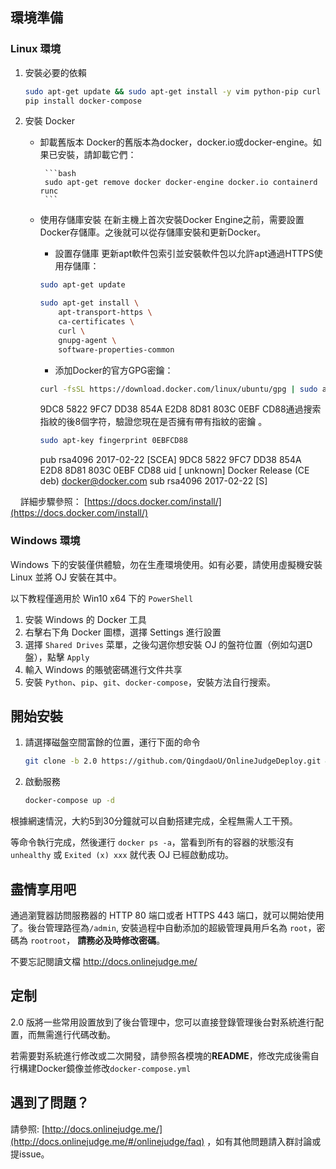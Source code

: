 ## 環境準備

### Linux 環境

1. 安裝必要的依賴

    ```bash
    sudo apt-get update && sudo apt-get install -y vim python-pip curl git
    pip install docker-compose
    ```
    
2. 安裝 Docker

    - 卸載舊版本
        Docker的舊版本為docker，docker.io或docker-engine。如果已安裝，請卸載它們：
        
           ```bash
           sudo apt-get remove docker docker-engine docker.io containerd runc
           ```
           
    - 使用存儲庫安裝
        在新主機上首次安裝Docker Engine之前，需要設置Docker存儲庫。之後就可以從存儲庫安裝和更新Docker。

        - 設置存儲庫
        更新apt軟件包索引並安裝軟件包以允許apt通過HTTPS使用存儲庫：
        
        ```bash
        sudo apt-get update
        ```
        
        ```bash
        sudo apt-get install \
            apt-transport-https \
            ca-certificates \
            curl \
            gnupg-agent \
            software-properties-common
        ```
        
        - 添加Docker的官方GPG密鑰：
        
        ```bash
        curl -fsSL https://download.docker.com/linux/ubuntu/gpg | sudo apt-key add -
        ```

        9DC8 5822 9FC7 DD38 854A  E2D8 8D81 803C 0EBF CD88通過搜索指紋的後8個字符，驗證您現在是否擁有帶有指紋的密鑰 。
        
        ```bash
        sudo apt-key fingerprint 0EBFCD88
        ```

        pub   rsa4096 2017-02-22 [SCEA]
              9DC8 5822 9FC7 DD38 854A  E2D8 8D81 803C 0EBF CD88
        uid           [ unknown] Docker Release (CE deb) <docker@docker.com>
        sub   rsa4096 2017-02-22 [S]
    
    
    
    
    詳細步驟參照： [https://docs.docker.com/install/](https://docs.docker.com/install/)

### Windows 環境


Windows 下的安裝僅供體驗，勿在生產環境使用。如有必要，請使用虛擬機安裝 Linux 並將 OJ 安裝在其中。

以下教程僅適用於 Win10 x64 下的 `PowerShell`

1. 安裝 Windows 的 Docker 工具
2. 右擊右下角 Docker 圖標，選擇 Settings 進行設置
3. 選擇 `Shared Drives` 菜單，之後勾選你想安裝 OJ 的盤符位置（例如勾選D盤），點擊 `Apply`
4. 輸入 Windows 的賬號密碼進行文件共享
5. 安裝 `Python`、`pip`、`git`、`docker-compose`，安裝方法自行搜索。

## 開始安裝

1. 請選擇磁盤空間富餘的位置，運行下面的命令



    ```bash
    git clone -b 2.0 https://github.com/QingdaoU/OnlineJudgeDeploy.git && cd OnlineJudgeDeploy
    ```

2. 啟動服務

    ```bash
    docker-compose up -d  
    ```

根據網速情況，大約5到30分鐘就可以自動搭建完成，全程無需人工干預。

等命令執行完成，然後運行 `docker ps -a`，當看到所有的容器的狀態沒有 `unhealthy` 或 `Exited (x) xxx` 就代表 OJ 已經啟動成功。

## 盡情享用吧

通過瀏覽器訪問服務器的 HTTP 80 端口或者 HTTPS 443 端口，就可以開始使用了。後台管理路徑為`/admin`, 安裝過程中自動添加的超級管理員用戶名為 `root`，密碼為 `rootroot`， **請務必及時修改密碼**。

不要忘記閱讀文檔 http://docs.onlinejudge.me/

## 定制

2.0 版將一些常用設置放到了後台管理中，您可以直接登錄管理後台對系統進行配置，而無需進行代碼改動。

若需要對系統進行修改或二次開發，請參照各模塊的**README**，修改完成後需自行構建Docker鏡像並修改`docker-compose.yml`

## 遇到了問題？

請參照: [http://docs.onlinejudge.me/](http://docs.onlinejudge.me/#/onlinejudge/faq) ，如有其他問題請入群討論或提issue。

